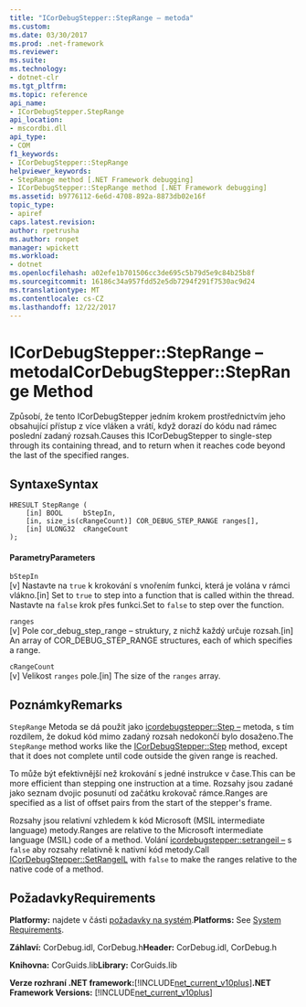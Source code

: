 ```yaml
---
title: "ICorDebugStepper::StepRange – metoda"
ms.custom: 
ms.date: 03/30/2017
ms.prod: .net-framework
ms.reviewer: 
ms.suite: 
ms.technology:
- dotnet-clr
ms.tgt_pltfrm: 
ms.topic: reference
api_name:
- ICorDebugStepper.StepRange
api_location:
- mscordbi.dll
api_type:
- COM
f1_keywords:
- ICorDebugStepper::StepRange
helpviewer_keywords:
- StepRange method [.NET Framework debugging]
- ICorDebugStepper::StepRange method [.NET Framework debugging]
ms.assetid: b9776112-6e6d-4708-892a-8873db02e16f
topic_type:
- apiref
caps.latest.revision: 
author: rpetrusha
ms.author: ronpet
manager: wpickett
ms.workload:
- dotnet
ms.openlocfilehash: a02efe1b701506cc3de695c5b79d5e9c84b25b8f
ms.sourcegitcommit: 16186c34a957fdd52e5db7294f291f7530ac9d24
ms.translationtype: MT
ms.contentlocale: cs-CZ
ms.lasthandoff: 12/22/2017
---
```

# <a name="icordebugsteppersteprange-method"></a><span data-ttu-id="e6b39-102">ICorDebugStepper::StepRange – metoda</span><span class="sxs-lookup"><span data-stu-id="e6b39-102">ICorDebugStepper::StepRange Method</span></span>
<span data-ttu-id="e6b39-103">Způsobí, že tento ICorDebugStepper jedním krokem prostřednictvím jeho obsahující přístup z více vláken a vrátí, když dorazí do kódu nad rámec poslední zadaný rozsah.</span><span class="sxs-lookup"><span data-stu-id="e6b39-103">Causes this ICorDebugStepper to single-step through its containing thread, and to return when it reaches code beyond the last of the specified ranges.</span></span>  
  
## <a name="syntax"></a><span data-ttu-id="e6b39-104">Syntaxe</span><span class="sxs-lookup"><span data-stu-id="e6b39-104">Syntax</span></span>  
  
```  
HRESULT StepRange (  
    [in] BOOL     bStepIn,  
    [in, size_is(cRangeCount)] COR_DEBUG_STEP_RANGE ranges[],  
    [in] ULONG32  cRangeCount  
);  
```  
  
#### <a name="parameters"></a><span data-ttu-id="e6b39-105">Parametry</span><span class="sxs-lookup"><span data-stu-id="e6b39-105">Parameters</span></span>  
 `bStepIn`  
 <span data-ttu-id="e6b39-106">[v] Nastavte na `true` k krokování s vnořením funkci, která je volána v rámci vlákno.</span><span class="sxs-lookup"><span data-stu-id="e6b39-106">[in] Set to `true` to step into a function that is called within the thread.</span></span> <span data-ttu-id="e6b39-107">Nastavte na `false` krok přes funkci.</span><span class="sxs-lookup"><span data-stu-id="e6b39-107">Set to `false` to step over the function.</span></span>  
  
 `ranges`  
 <span data-ttu-id="e6b39-108">[v] Pole cor_debug_step_range – struktury, z nichž každý určuje rozsah.</span><span class="sxs-lookup"><span data-stu-id="e6b39-108">[in] An array of COR_DEBUG_STEP_RANGE structures, each of which specifies a range.</span></span>  
  
 `cRangeCount`  
 <span data-ttu-id="e6b39-109">[v] Velikost `ranges` pole.</span><span class="sxs-lookup"><span data-stu-id="e6b39-109">[in] The size of the `ranges` array.</span></span>  
  
## <a name="remarks"></a><span data-ttu-id="e6b39-110">Poznámky</span><span class="sxs-lookup"><span data-stu-id="e6b39-110">Remarks</span></span>  
 <span data-ttu-id="e6b39-111">`StepRange` Metoda se dá použít jako [icordebugstepper::Step –](../../../../docs/framework/unmanaged-api/debugging/icordebugstepper-step-method.md) metoda, s tím rozdílem, že dokud kód mimo zadaný rozsah nedokončí bylo dosaženo.</span><span class="sxs-lookup"><span data-stu-id="e6b39-111">The `StepRange` method works like the [ICorDebugStepper::Step](../../../../docs/framework/unmanaged-api/debugging/icordebugstepper-step-method.md) method, except that it does not complete until code outside the given range is reached.</span></span>  
  
 <span data-ttu-id="e6b39-112">To může být efektivnější než krokování s jedné instrukce v čase.</span><span class="sxs-lookup"><span data-stu-id="e6b39-112">This can be more efficient than stepping one instruction at a time.</span></span> <span data-ttu-id="e6b39-113">Rozsahy jsou zadané jako seznam dvojic posunutí od začátku krokovač rámce.</span><span class="sxs-lookup"><span data-stu-id="e6b39-113">Ranges are specified as a list of offset pairs from the start of the stepper's frame.</span></span>  
  
 <span data-ttu-id="e6b39-114">Rozsahy jsou relativní vzhledem k kód Microsoft (MSIL intermediate language) metody.</span><span class="sxs-lookup"><span data-stu-id="e6b39-114">Ranges are relative to the Microsoft intermediate language (MSIL) code of a method.</span></span> <span data-ttu-id="e6b39-115">Volání [icordebugstepper::setrangeil –](../../../../docs/framework/unmanaged-api/debugging/icordebugstepper-setrangeil-method.md) s `false` aby rozsahy relativně k nativní kód metody.</span><span class="sxs-lookup"><span data-stu-id="e6b39-115">Call [ICorDebugStepper::SetRangeIL](../../../../docs/framework/unmanaged-api/debugging/icordebugstepper-setrangeil-method.md) with `false` to make the ranges relative to the native code of a method.</span></span>  
  
## <a name="requirements"></a><span data-ttu-id="e6b39-116">Požadavky</span><span class="sxs-lookup"><span data-stu-id="e6b39-116">Requirements</span></span>  
 <span data-ttu-id="e6b39-117">**Platformy:** najdete v části [požadavky na systém](../../../../docs/framework/get-started/system-requirements.md).</span><span class="sxs-lookup"><span data-stu-id="e6b39-117">**Platforms:** See [System Requirements](../../../../docs/framework/get-started/system-requirements.md).</span></span>  
  
 <span data-ttu-id="e6b39-118">**Záhlaví:** CorDebug.idl, CorDebug.h</span><span class="sxs-lookup"><span data-stu-id="e6b39-118">**Header:** CorDebug.idl, CorDebug.h</span></span>  
  
 <span data-ttu-id="e6b39-119">**Knihovna:** CorGuids.lib</span><span class="sxs-lookup"><span data-stu-id="e6b39-119">**Library:** CorGuids.lib</span></span>  
  
 <span data-ttu-id="e6b39-120">**Verze rozhraní .NET framework:**[!INCLUDE[net_current_v10plus](../../../../includes/net-current-v10plus-md.md)]</span><span class="sxs-lookup"><span data-stu-id="e6b39-120">**.NET Framework Versions:** [!INCLUDE[net_current_v10plus](../../../../includes/net-current-v10plus-md.md)]</span></span>
